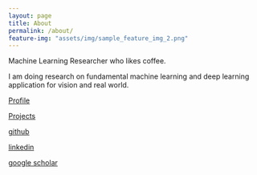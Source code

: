 ```yaml
---
layout: page
title: About
permalink: /about/
feature-img: "assets/img/sample_feature_img_2.png"
---
```


Machine Learning Researcher who likes coffee.

I am doing research on fundamental machine learning and deep learning application for vision and real world.

[Profile](https://www.notion.so/Subin-43175f6d5c00478699eb8bc99eafd4e9)

[Projects](https://www.notion.so/Projects-3de5e892e6e84942b1611650b9db9e9c)

[github](https://github.com/ysbsb)

[linkedin](https://www.linkedin.com/in/subin-yang-253144177/)

[google scholar](https://scholar.google.co.kr/citations?user=PqxbbQwAAAAJ&hl=ko)


